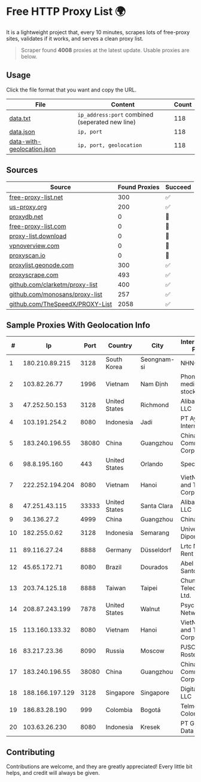 
# Free HTTP Proxy List 🌍

It is a lightweight project that, every 10 minutes, scrapes lots of free-proxy sites, validates if it works, and serves a clean proxy list.


> Scraper found **4008** proxies at the latest update. Usable proxies are below.

## Usage

Click the file format that you want and copy the URL.


|File|Content|Count|
|----|-------|-----|
|[data.txt](https://raw.githubusercontent.com/themiralay/Proxy-List-World/master/data.txt)|`ip_address:port` combined (seperated new line)|118|
|[data.json](https://raw.githubusercontent.com/themiralay/Proxy-List-World/master/data.json)|`ip, port`|118|
|[data-with-geolocation.json](https://raw.githubusercontent.com/themiralay/Proxy-List-World/master/data-with-geolocation.json)|`ip, port, geolocation`|118|

## Sources

|Source|Found Proxies|Succeed|
|------|-------------|-------|
|[free-proxy-list.net](https://free-proxy-list.net)|300|✅|
|[us-proxy.org](https://www.us-proxy.org)|200|✅|
|[proxydb.net](http://proxydb.net)|0|🚫|
|[free-proxy-list.com](https://free-proxy-list.com/?page=&port=&type%5B%5D=http&type%5B%5D=https&up_time=0&search=Search)|0|🚫|
|[proxy-list.download](https://www.proxy-list.download/HTTP)|0|🚫|
|[vpnoverview.com](https://vpnoverview.com/privacy/anonymous-browsing/free-proxy-servers)|0|🚫|
|[proxyscan.io](https://www.proxyscan.io)|0|🚫|
|[proxylist.geonode.com](https://proxylist.geonode.com/api/proxy-list?limit=300&page=1&sort_by=lastChecked&sort_type=desc&protocols=http,https)|300|✅|
|[proxyscrape.com](https://api.proxyscrape.com/v2/?request=displayproxies&protocol=http&timeout=10000&country=all&ssl=all&anonymity=all)|493|✅|
|[github.com/clarketm/proxy-list](https://raw.githubusercontent.com/clarketm/proxy-list/master/proxy-list-raw.txt)|400|✅|
|[github.com/monosans/proxy-list](https://raw.githubusercontent.com/monosans/proxy-list/main/proxies/http.txt)|257|✅|
|[github.com/TheSpeedX/PROXY-List](https://raw.githubusercontent.com/TheSpeedX/PROXY-List/master/http.txt)|2058|✅|


## Sample Proxies With Geolocation Info

|#|Ip|Port|Country|City|Internet Service Provider|
|-|--|----|-------|----|-------------------------|
|1|180.210.89.215|3128|South Korea|Seongnam-si|NHNCLOUD|
|2|103.82.26.77|1996|Vietnam|Nam Định|Phong Thuy media joint stock company|
|3|47.252.50.153|3128|United States|Richmond|Alibaba Cloud LLC|
|4|103.191.254.2|8080|Indonesia|Jadi|PT Ayodya Data Internusa|
|5|183.240.196.55|38080|China|Guangzhou|China Mobile Communications Corporation|
|6|98.8.195.160|443|United States|Orlando|Spectrum|
|7|222.252.194.204|8080|Vietnam|Hanoi|VietNam Post and Telecom Corporation|
|8|47.251.43.115|33333|United States|Santa Clara|Alibaba Cloud LLC|
|9|36.136.27.2|4999|China|Guangzhou|China Mobile|
|10|182.255.0.62|3128|Indonesia|Semarang|Universitas Diponegoro|
|11|89.116.27.24|8888|Germany|Düsseldorf|Lrtc Network Rent|
|12|45.65.172.71|8080|Brazil|Dourados|Abel F Dos Santos - ME|
|13|203.74.125.18|8888|Taiwan|Taipei|Chunghwa Telecom Co., Ltd.|
|14|208.87.243.199|7878|United States|Walnut|Psychz Networks|
|15|113.160.133.32|8080|Vietnam|Hanoi|VietNam Post and Telecom Corporation|
|16|83.217.23.36|8090|Russia|Moscow|PJSC Rostelecom|
|17|183.240.196.55|38080|China|Guangzhou|China Mobile Communications Corporation|
|18|188.166.197.129|3128|Singapore|Singapore|DigitalOcean, LLC|
|19|186.83.28.190|999|Colombia|Bogotá|Telmex Colombia S.A.|
|20|103.63.26.230|8080|Indonesia|Kresek|PT Global Media Data Prima|



## Contributing

Contributions are welcome, and they are greatly appreciated! Every
little bit helps, and credit will always be given.


